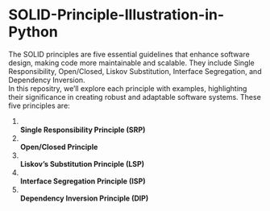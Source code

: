 # SOLID-Principle-Illustration-in-Python

The SOLID principles are five essential guidelines that enhance software design, making code more maintainable and scalable. They include Single Responsibility, Open/Closed, Liskov Substitution, Interface Segregation, and Dependency Inversion. <br>In this repositry, we’ll explore each principle with examples, highlighting their significance in creating robust and adaptable software systems. These five principles are:

1. <br>**Single Responsibility Principle (SRP)**
2. <br>**Open/Closed Principle**
3. <br>**Liskov’s Substitution Principle (LSP)**
4. <br>**Interface Segregation Principle (ISP)**
5. <br>**Dependency Inversion Principle (DIP)**
